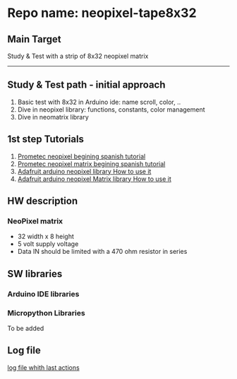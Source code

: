 # Repo name: neopixel-tape8x32

## Main Target
Study & Test with a strip of 8x32 neopixel matrix
***
## Study & Test path - initial approach

1. Basic test with 8x32 in Arduino ide: name scroll, color, ..
2. Dive in neopixel library: functions, constants, color management
3. Dive in neomatrix library

## 1st step Tutorials
1. [Prometec neopixel begining spanish tutorial](https://www.prometec.net/leds-rgb-neopixel/)
2. [Prometec neopixel matrix begining spanish tutorial](https://www.prometec.net/paneles-neopixel-flexibles/)
3. [Adafruit arduino neopixel library How to use it](https://learn.adafruit.com/adafruit-neopixel-uberguide/arduino-library-use)
4. [Adafruit arduino neopixel Matrix  library How to use it](https://learn.adafruit.com/adafruit-neopixel-uberguide/neopixel-matrices)

## HW description
### NeoPixel matrix

+ 32 width x 8 height
+ 5 volt supply voltage 
+ Data IN should be limited with a 470 ohm resistor in series

## SW libraries

### Arduino IDE libraries


### Micropython Libraries
To be added


## Log file
[log file whith last actions](log.md)

